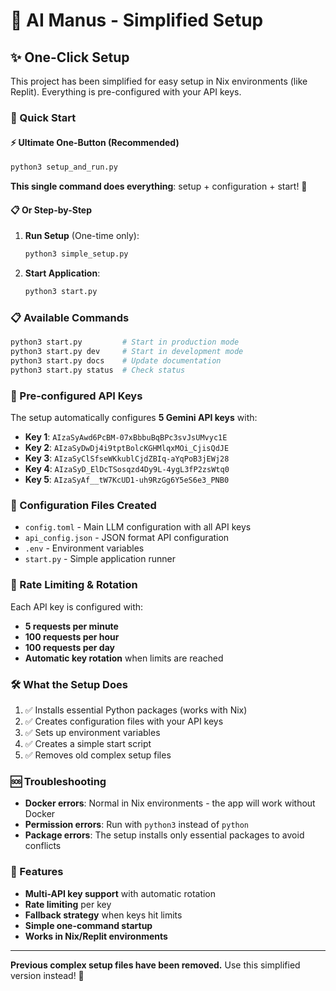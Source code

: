 # 🚀 AI Manus - Simplified Setup

## ✨ One-Click Setup

This project has been simplified for easy setup in Nix environments (like Replit). Everything is pre-configured with your API keys.

### 🎯 Quick Start

#### ⚡ Ultimate One-Button (Recommended)
```bash
python3 setup_and_run.py
```
**This single command does everything**: setup + configuration + start! 🎉

#### 📋 Or Step-by-Step
1. **Run Setup** (One-time only):
   ```bash
   python3 simple_setup.py
   ```

2. **Start Application**:
   ```bash
   python3 start.py
   ```

### 📋 Available Commands

```bash
python3 start.py         # Start in production mode
python3 start.py dev     # Start in development mode
python3 start.py docs    # Update documentation
python3 start.py status  # Check status
```

### 🔑 Pre-configured API Keys

The setup automatically configures **5 Gemini API keys** with:
- **Key 1**: `AIzaSyAwd6PcBM-07xBbbuBqBPc3svJsUMvyc1E`
- **Key 2**: `AIzaSyDwDj4i9tptBolcKGHMlqxMOi_CjisQdJE`
- **Key 3**: `AIzaSyClSfseWKkublCjdZBIq-aYqPoB3jEWj28`
- **Key 4**: `AIzaSyD_ElDcTSosqzd4Dy9L-4ygL3fP2zsWtq0`
- **Key 5**: `AIzaSyAf__tW7KcUD1-uh9RzGg6Y5eS6e3_PNB0`

### 📁 Configuration Files Created

- `config.toml` - Main LLM configuration with all API keys
- `api_config.json` - JSON format API configuration  
- `.env` - Environment variables
- `start.py` - Simple application runner

### 🔄 Rate Limiting & Rotation

Each API key is configured with:
- **5 requests per minute**
- **100 requests per hour** 
- **100 requests per day**
- **Automatic key rotation** when limits are reached

### 🛠️ What the Setup Does

1. ✅ Installs essential Python packages (works with Nix)
2. ✅ Creates configuration files with your API keys
3. ✅ Sets up environment variables
4. ✅ Creates a simple start script
5. ✅ Removes old complex setup files

### 🆘 Troubleshooting

- **Docker errors**: Normal in Nix environments - the app will work without Docker
- **Permission errors**: Run with `python3` instead of `python`
- **Package errors**: The setup installs only essential packages to avoid conflicts

### 🎨 Features

- **Multi-API key support** with automatic rotation
- **Rate limiting** per key
- **Fallback strategy** when keys hit limits
- **Simple one-command startup**
- **Works in Nix/Replit environments**

---

**Previous complex setup files have been removed.** Use this simplified version instead! 🚀